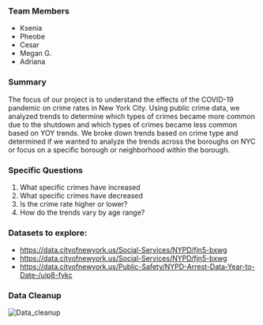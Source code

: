 ### Team Members
* Ksenia
* Pheobe
* Cesar
* Megan G. 
* Adriana

### Summary 
The focus of our project is to understand the effects of the COVID-19 pandemic on crime rates in New York City. Using public crime data, we analyzed trends to determine which types of crimes became more common due to the shutdown and which types of crimes became less common based on YOY trends. We broke down trends based on crime type and determined if we wanted to analyze the trends across the boroughs on NYC or focus on a specific borough or neighborhood within the borough. 

### Specific Questions 
1. What specific crimes have increased 
2. What specific crimes have decreased 
3. Is the crime rate higher or lower? 
4. How do the trends vary by age range? 

### Datasets to explore:
* https://data.cityofnewyork.us/Social-Services/NYPD/fjn5-bxwg
* https://data.cityofnewyork.us/Social-Services/NYPD/fjn5-bxwg
* https://data.cityofnewyork.us/Public-Safety/NYPD-Arrest-Data-Year-to-Date-/uip8-fykc

### Data Cleanup 
![Data_cleanup](/desktop/data_cleanup.png)